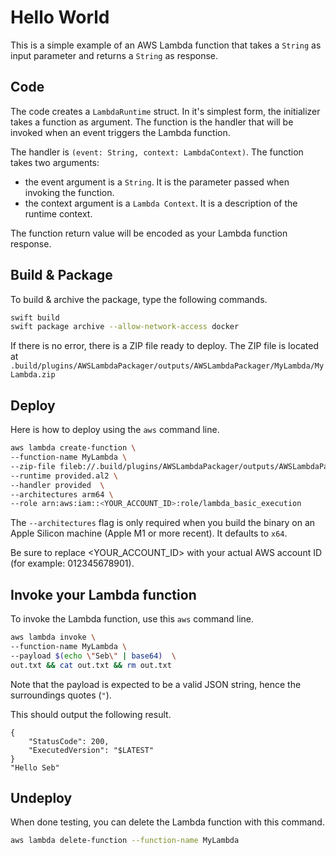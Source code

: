 # Hello World 

This is a simple example of an AWS Lambda function that takes a `String` as input parameter and returns a `String` as response.

## Code 

The code creates a `LambdaRuntime` struct. In it's simplest form, the initializer takes a function as argument. The function is the handler that will be invoked when an event triggers the Lambda function.

The handler is `(event: String, context: LambdaContext)`. The function takes two arguments:
- the event argument is a `String`. It is the parameter passed when invoking the function.
- the context argument is a `Lambda Context`. It is a description of the runtime context.

The function return value will be encoded as your Lambda function response.

## Build & Package 

To build & archive the package, type the following commands.

```bash
swift build
swift package archive --allow-network-access docker
```

If there is no error, there is a ZIP file ready to deploy. 
The ZIP file is located at `.build/plugins/AWSLambdaPackager/outputs/AWSLambdaPackager/MyLambda/MyLambda.zip`

## Deploy

Here is how to deploy using the `aws` command line.

```bash
aws lambda create-function \
--function-name MyLambda \
--zip-file fileb://.build/plugins/AWSLambdaPackager/outputs/AWSLambdaPackager/MyLambda/MyLambda.zip \
--runtime provided.al2 \
--handler provided  \
--architectures arm64 \
--role arn:aws:iam::<YOUR_ACCOUNT_ID>:role/lambda_basic_execution
```

The `--architectures` flag is only required when you build the binary on an Apple Silicon machine (Apple M1 or more recent). It defaults to `x64`.

Be sure to replace <YOUR_ACCOUNT_ID> with your actual AWS account ID (for example: 012345678901).

## Invoke your Lambda function

To invoke the Lambda function, use this `aws` command line.

```bash
aws lambda invoke \
--function-name MyLambda \
--payload $(echo \"Seb\" | base64)  \
out.txt && cat out.txt && rm out.txt
```

Note that the payload is expected to be a valid JSON string, hence the surroundings quotes (`"`).

This should output the following result. 

```
{
    "StatusCode": 200,
    "ExecutedVersion": "$LATEST"
}
"Hello Seb"
```

## Undeploy

When done testing, you can delete the Lambda function with this command.

```bash
aws lambda delete-function --function-name MyLambda
```